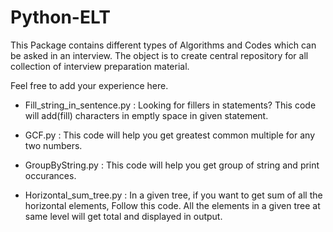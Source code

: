 # Python-ELT

This Package contains different types of Algorithms and Codes which can be asked in an interview.
The object is to create central repository for all collection of interview preparation material.

Feel free to add your experience here.

- Fill_string_in_sentence.py
  : Looking for fillers in statements? This code will add(fill) characters in emptly space in given statement.
  
- GCF.py
  : This code will help you get greatest common multiple for any two numbers.
  
- GroupByString.py
  : This code will help you get group of string and print occurances.
  
- Horizontal_sum_tree.py
  : In a given tree, if you want to get sum of all the horizontal elements, Follow this code. All the elements in a given tree at same level will get total and displayed in output.
